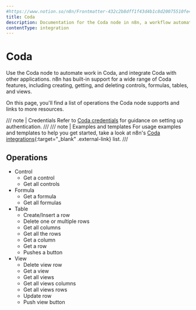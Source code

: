 ```yaml
---
#https://www.notion.so/n8n/Frontmatter-432c2b8dff1f43d4b1c8d20075510fe4
title: Coda
description: Documentation for the Coda node in n8n, a workflow automation platform. Includes details of operations and configuration, and links to examples and credentials information.
contentType: integration
---
```


# Coda

Use the Coda node to automate work in Coda, and integrate Coda with other applications. n8n has built-in support for a wide range of Coda features, including creating, getting, and deleting controls, formulas, tables, and views.

On this page, you'll find a list of operations the Coda node supports and links to more resources.

/// note | Credentials
Refer to [Coda credentials](/integrations/builtin/credentials/coda/) for guidance on setting up authentication. 
///
/// note | Examples and templates
For usage examples and templates to help you get started, take a look at n8n's [Coda integrations](https://n8n.io/integrations/coda/){:target="_blank" .external-link} list.
///

## Operations

* Control
    * Get a control
    * Get all controls
* Formula
    * Get a formula
    * Get all formulas
* Table
    * Create/Insert a row
    * Delete one or multiple rows
    * Get all columns
    * Get all the rows
    * Get a column
    * Get a row
    * Pushes a button
* View
    * Delete view row
    * Get a view
    * Get all views
    * Get all views columns
    * Get all views rows
    * Update row
    * Push view button
